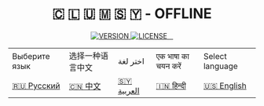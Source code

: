 <div id="logo" align="center">
    <h1>🇨 🇱 🇺 🇲 🇸 🇾 - OFFLINE</h1> 
    
</div>
<div align="center">
    <p>
        <a href="https://github.com/mrutsy/CLUMSY/blob/stable/LICENSE">
          <img src="https://img.shields.io/badge/version-0.0.1 ALPHA-black.svg?style=plastic&logo="  alt="VERSION"/>
        </a>
        <a href="https://github.com/mrutsy/CLUMSY/blob/stable/LICENSE">
          <img src="https://img.shields.io/badge/license-MIT-white.svg?style=plastic&logo="  alt="LICENSE"/>
        </a>
        <a href="https://www.python.org/">
            <img src="https://img.shields.io/badge/built%20with-Python3-yellow.svg?style=plastic&logo=python"  alt=""/>
        </a>
        <a href="https://t.me/mrutsy">
            <img src="https://img.shields.io/discord/510385886869979136.svg?style=plastic&logo=telegram" alt="">
        </a>
        <a href="https://vk.com/mrutsy">
            <img src="https://img.shields.io/discord/510385886869979136.svg?style=plastic&logo=vk" alt="">
        </a>
    </p>
</div>
<div align="center" style="text-align: center;">
    <table>
        <tbody>
            <tr>
                <td>Выберите язык</td>
                <td>选择一种语言中文</td>
                <td>اختر لغة</td>
                <td>एक भाषा का चयन करें </td>
                <td>Select language</td>
            </tr>
            <tr>
                <td>
                    <a href="#ru">🇷🇺 Русский</a>
                </td>
                <td>
                    <a href="#cn">🇨🇳 中文</a> 
                </td>
                <td>
                    <a href="#sy">🇸🇾 العربية</a>
                </td>
                <td>
                    <a href="#in">🇮🇳 हिन्दी</a>
                </td>
                <td>
                    <a href="#en">🇺🇸 English</a>
                </td>
            </tr>
        </tbody>
    </table>
</div>






[//]: # (<body style="margin: auto">)

[//]: # (  <header>)

[//]: # (  </header>)

[//]: # (</body>)

[//]: # ()
[//]: # (<p align="center">)

[//]: # (    <h1 align="center" style="">🇨​​​​​ 🇱​​​​​ 🇺​​​​​ 🇲​​​​​ 🇸​​​​​ 🇾​​​​​</h1>)

[//]: # (    )
[//]: # (<p align="center">)

[//]: # (        <br>Deploy the <b>WEB server</b> with one toe.)

[//]: # (        <br> Deploy <b>NGINX</b>, <b>APACHE</b>, <b>PHP</b>, <b>MYSQL</b>, <b>CERTBOT</b> in docker containers or directly into the system.)

[//]: # (        <br><br> V: <b>0.0.1 ALPHA</b>)

[//]: # (    <p>)

[//]: # (</p>)

[//]: # ()
[//]: # (---)

[//]: # (<table align="center">)

[//]: # (  <tbody>)

[//]: # (    <tr>)

[//]: # (      <td>Выберите язык</td>)

[//]: # (      <td>选择一种语言</td>)

[//]: # (      <td>اختر لغة</td>)

[//]: # (      <td>एक भाषा का चयन करें </td>)

[//]: # (      <td>Select language</td>)

[//]: # (    </tr>)

[//]: # (    <tr>)

[//]: # (      <td>)

[//]: # (        <a href="#ru">🇷🇺 Русский</a>)

[//]: # (      </td>)

[//]: # (      <td>)

[//]: # (        <a href="#cn">🇨🇳 中文</a>)

[//]: # (      </td>)

[//]: # (      <td>)

[//]: # (        <a href="#sy">🇸🇾 العربية</a>)

[//]: # (      </td>)

[//]: # (      <td>)

[//]: # (        <a href="#in">🇮🇳 हिन्दी</a>)

[//]: # (      </td>)

[//]: # (      <td>)

[//]: # (        <a href="#en">🇺🇸 English</a>)

[//]: # (      </td>)

[//]: # (    </tr>)

[//]: # (  </tbody>)

[//]: # (</table>)

[//]: # ()
[//]: # ([//]: # &#40;```&#41;)
[//]: # ()
[//]: # ([//]: # &#40;SUPPORT:&#41;)
[//]: # ()
[//]: # ([//]: # &#40;    _ Linux&#41;)
[//]: # ()
[//]: # ([//]: # &#40;        Fedora&#41;)
[//]: # ()
[//]: # ([//]: # &#40;    _ Windows&#41;)
[//]: # ()
[//]: # ([//]: # &#40;        7, 8, 10&#41;)
[//]: # ()
[//]: # ([//]: # &#40;    _ Android&#41;)
[//]: # ()
[//]: # ([//]: # &#40;        6, 7, 8, 9, 10, 11, 12&#41;)
[//]: # ()
[//]: # ([//]: # &#40;```&#41;)
[//]: # ()
[//]: # ([//]: # &#40;```&#41;)
[//]: # ()
[//]: # ([//]: # &#40;CHANGELOG:&#41;)
[//]: # ()
[//]: # ([//]: # &#40;    1. Add: Apache&#41;)
[//]: # ()
[//]: # ([//]: # &#40;    2. Destroy: Serv.txt&#41;)
[//]: # ()
[//]: # ([//]: # &#40;```&#41;)
[//]: # ()
[//]: # (___)

[//]: # ()
[//]: # (## <a name="ru">Разверни WEB - сервер одним пальцем ноги.</a>)

[//]: # ()
[//]: # (Данный проект позволяет быстро и элегантно развернуть WEB - сервер, загрузить сайты и установить SSL сертификат.)

[//]: # ()
[//]: # (### Оглавление)

[//]: # (- [Установка]&#40;#ru_install&#41;)

[//]: # (  - [Linux]&#40;#ru_install_linux&#41;)

[//]: # (  - [Windows]&#40;#ru_install_windows&#41;)

[//]: # (  - [Android]&#40;#ru_install_android&#41;)

[//]: # (---)

[//]: # ()
[//]: # (- Создать новый проект <br>)

[//]: # (```sh run.sh -new &#40;имя проекта&#41; -host &#40;адрес&#41; -port &#40;порт&#41;```)

[//]: # ()
[//]: # (- new "Имя проекта" | Создать новый проект <br>)

[//]: # (- run "Имя проекта" | Запустить проект)

[//]: # ()
[//]: # ()
[//]: # ()
[//]: # ()
[//]: # ()
[//]: # ()
[//]: # ()
[//]: # ()
[//]: # (<p id="1">TEST</p>)